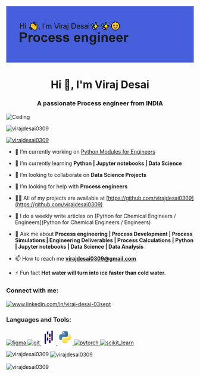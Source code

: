 <img src="https://github.com/virajdesai0309/virajdesai0309/blob/main/header.png">
<h1 align="center">Hi 👋, I'm Viraj Desai</h1>
<h3 align="center">A passionate Process engineer from INDIA</h3>
<img align="center" alt="Coding" width="400" src="https://2.bp.blogspot.com/-Ek7WgOkzM1A/WUcOJCw1HjI/AAAAAAAADBI/IUW91PgA9Vo45DKcMXXuAc0z1sel_FccwCLcBGAs/s1600/GAFE%2Band%2BEDP.gif">


<p align="left"> <img src="https://komarev.com/ghpvc/?username=virajdesai0309&label=Profile%20views&color=0e75b6&style=flat" alt="virajdesai0309" /> </p>

<p align="left"> <a href="https://github.com/ryo-ma/github-profile-trophy"><img src="https://github-profile-trophy.vercel.app/?username=virajdesai0309" alt="virajdesai0309" /></a> </p>

- 🔭 I’m currently working on [Python Modules for Engineers](https://github.com/virajdesai0309/Python-Practice)

- 🌱 I’m currently learning **Python | Jupyter notebooks | Data Science**

- 👯 I’m looking to collaborate on **Data Science Projects**

- 🤝 I’m looking for help with **Process engineers**

- 👨‍💻 All of my projects are available at [https://github.com/virajdesai0309](https://github.com/virajdesai0309)

- 📝 I do a weekly write articles on [Python for Chemical Engineers / Engineers](Python for Chemical Engineers / Engineers)

- 💬 Ask me about **Process engineering | Process Development | Process Simulations | Engineering Deliverables | Process Calculations | Python | Jupyter notebooks | Data Science | Data Analysis**

- 📫 How to reach me **virajdesai0309@gmail.com**

- ⚡ Fun fact **Hot water will turn into ice faster than cold water.**

<h3 align="left">Connect with me:</h3>
<p align="left">
<a href="https://linkedin.com/in/www.linkedin.com/in/viraj-desai-03sept" target="blank"><img align="center" src="https://raw.githubusercontent.com/rahuldkjain/github-profile-readme-generator/master/src/images/icons/Social/linked-in-alt.svg" alt="www.linkedin.com/in/viraj-desai-03sept" height="30" width="40" /></a>
</p>

<h3 align="left">Languages and Tools:</h3>
<p align="left"> <a href="https://www.figma.com/" target="_blank" rel="noreferrer"> <img src="https://www.vectorlogo.zone/logos/figma/figma-icon.svg" alt="figma" width="40" height="40"/> </a> <a href="https://git-scm.com/" target="_blank" rel="noreferrer"> <img src="https://www.vectorlogo.zone/logos/git-scm/git-scm-icon.svg" alt="git" width="40" height="40"/> </a> <a href="https://pandas.pydata.org/" target="_blank" rel="noreferrer"> <img src="https://raw.githubusercontent.com/devicons/devicon/2ae2a900d2f041da66e950e4d48052658d850630/icons/pandas/pandas-original.svg" alt="pandas" width="40" height="40"/> </a> <a href="https://www.python.org" target="_blank" rel="noreferrer"> <img src="https://raw.githubusercontent.com/devicons/devicon/master/icons/python/python-original.svg" alt="python" width="40" height="40"/> </a> <a href="https://pytorch.org/" target="_blank" rel="noreferrer"> <img src="https://www.vectorlogo.zone/logos/pytorch/pytorch-icon.svg" alt="pytorch" width="40" height="40"/> </a> <a href="https://scikit-learn.org/" target="_blank" rel="noreferrer"> <img src="https://upload.wikimedia.org/wikipedia/commons/0/05/Scikit_learn_logo_small.svg" alt="scikit_learn" width="40" height="40"/> </a> </p>

<p><img align="left" src="https://github-readme-stats.vercel.app/api/top-langs?username=virajdesai0309&show_icons=true&locale=en&layout=compact" alt="virajdesai0309" /></p>

<p>&nbsp;<img align="center" src="https://github-readme-stats.vercel.app/api?username=virajdesai0309&show_icons=true&locale=en" alt="virajdesai0309" /></p>

<p><img align="center" src="https://github-readme-streak-stats.herokuapp.com/?user=virajdesai0309&" alt="virajdesai0309" /></p>

